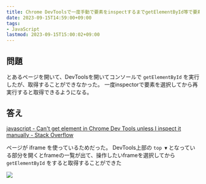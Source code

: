 ```yaml
---
title: Chrome DevToolsで一度手動で要素をinspectするまでgetElementById等で要素が取得できなかった
date: 2023-09-15T14:59:00+09:00
tags:
- JavaScript
lastmod: 2023-09-15T15:00:02+09:00
---
```


## 問題

とあるページを開いて、DevToolsを開いてコンソールで `getElementById` を実行したが、取得することができなかった。
一度inspectorで要素を選択してから再実行すると取得できるようになる。

## 答え

[javascript - Can't get element in Chrome Dev Tools unless I inspect it manually - Stack Overflow](https://stackoverflow.com/questions/40428105/cant-get-element-in-chrome-dev-tools-unless-i-inspect-it-manually)

ページが iframe を使っているためだった。
DevTools上部の `top ▼`  となっている部分を開くとframeの一覧が出て、操作したいframeを選択してから `getElementById` をすると取得することができた

![](note/Pasted-image-20230915060936.png)

